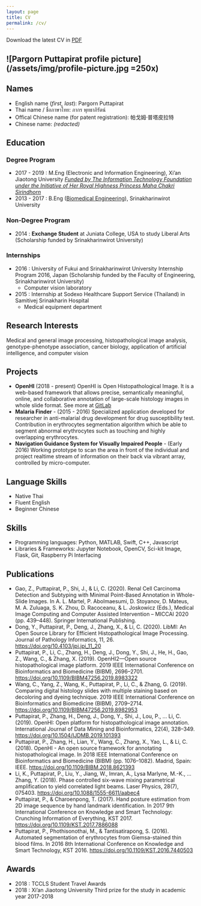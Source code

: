 ```yaml
---
layout: page
title: CV
permalink: /cv/
---
```


Download the latest CV in [PDF](/assets/files/pargorn-puttapirat-cv2021.pdf)

![Pargorn Puttapirat profile picture](/assets/img/profile-picture.jpg =250x)
---
## Names
- English name (_first, last_): Pargorn Puttapirat
- Thai name / ชื่อภาษาไทย: ภากร พุทธาภิรัตน์
- Offical Chinese name (for patent registration): 帕戈姆·普塔皮拉特
- Chinese name: _(redacted)_

## Education
### Degree Program
<!-- * 2019 - present : D.Eng (Computer Science and Technology), Xi’an Jiaotong University _Funded by Chinese Scholarship Council (CSC)_ -->
* 2017 - 2019 : M.Eng (Electronic and Information Engineering), Xi’an Jiaotong University _[Funded by The Information Technology Foundation under the Initiative of Her Royal Highness Princess Maha Chakri Sirindhorn](https://www.princess-it.org/th/)_
* 2013 - 2017 : B.Eng ([Biomedical Engineering](http://bme.eng.swu.ac.th)), Srinakharinwirot University 

### Non-Degree Program
* 2014 : **Exchange Student** at Juniata College, USA to study Liberal Arts (Scholarship funded by Srinakharinwirot University)

### Internships
* 2016 : University of Fukui and Srinakharinwirot University Internship Program 2016, Japan (Scholarship funded by the Faculty of Engineering, Srinakharinwirot University)
  * Computer vision laboratory
* 2015 : Internship at Sodexo Healthcare Support Service (Thailand) in Samitivej Srinakharin Hospital
  * Medical equipment department

## Research Interests
Medical and general image processing, histopathological image analysis, genotype-phenotype association, cancer biology, application of artificial intelligence, and computer vision

## Projects
* **OpenHI** (2018 - present) OpenHI is Open Histopathological Image. It is a web-based framework that allows precise, semantically meaningful, online, and collaborative annotation of large-scale histology images in whole slide format. See more at [GitLab](https://gitlab.com/BioAI/OpenHI/)
* **Malaria Finder** - (2015 - 2016) Specialized application developed for researcher in anti-malarial drug development for drug susceptibility test. Contribution in erythrocytes segmentation algorithm which be able to segment abnormal erythrocytes such as touching and highly overlapping erythrocytes. 
* **Navigation Guidance System for Visually Impaired People** - (Early 2016) Working prototype to scan the area in front of the individual and project realtime stream of information on their back via vibrant array, controlled by micro-computer. 

## Language Skills
* Native Thai
* Fluent English 
* Beginner Chinese

## Skills 
* Programming languages: Python, MATLAB, Swift, C++, Javascript
* Libraries & Frameworks: Jupyter Notebook, OpenCV, Sci-kit Image, Flask, Git, Raspberry Pi Interfacing

## Publications
* Gao, Z., Puttapirat, P., Shi, J., & Li, C. (2020). Renal Cell Carcinoma Detection and Subtyping with Minimal Point-Based Annotation in Whole-Slide Images. In A. L. Martel, P. Abolmaesumi, D. Stoyanov, D. Mateus, M. A. Zuluaga, S. K. Zhou, D. Racoceanu, & L. Joskowicz (Eds.), Medical Image Computing and Computer Assisted Intervention – MICCAI 2020 (pp. 439–448). Springer International Publishing.
* Dong, Y., Puttapirat, P., Deng, J., Zhang, X., & Li, C. (2020). LibMI: An Open Source Library for Efficient Histopathological Image Processing. Journal of Pathology Informatics, 11, 26. https://doi.org/10.4103/jpi.jpi_11_20 
* Puttapirat, P., Li, C., Zhang, H., Deng, J., Dong, Y., Shi, J., He, H., Gao, Z., Wang, C., & Zhang, X. (2019). OpenHI2—Open source histopathological image platform. 2019 IEEE International Conference on Bioinformatics and Biomedicine (BIBM), 2696–2701. https://doi.org/10.1109/BIBM47256.2019.8983322
* Wang, C., Yang, Z., Wang, K., Puttapirat, P., Li, C., & Zhang, G. (2019). Comparing digital histology slides with multiple staining based on decoloring and dyeing technique. 2019 IEEE International Conference on Bioinformatics and Biomedicine (BIBM), 2709–2714. https://doi.org/10.1109/BIBM47256.2019.8982953
* Puttapirat, P., Zhang, H., Deng, J., Dong, Y., Shi, J., Lou, P., … Li, C. (2019). OpenHI: Open platform for histopathological image annotation. International Journal of Data Mining and Bioinformatics, 22(4), 328–349. https://doi.org/10.1504/IJDMB.2019.101393
* Puttapirat, P., Zhang, H., Lian, Y., Wang, C., Zhang, X., Yao, L., & Li, C. (2018). OpenHI - An open source framework for annotating histopathological image. In 2018 IEEE International Conference on Bioinformatics and Biomedicine (BIBM) (pp. 1076–1082). Madrid, Spain: IEEE. https://doi.org/10.1109/BIBM.2018.8621393
* Li, K., Puttapirat, P., Liu, Y., Jiang, W., Imran, A., Lysa Marlyne, M.-K., … Zhang, Y. (2018). Phase controlled six-wave mixing parametrical amplification to yield correlated light beams. Laser Physics, 28(7), 075403. https://doi.org/10.1088/1555-6611/aabec4
* Puttapirat, P., & Charoenpong, T. (2017). Hand posture estimation from 2D image sequence by hand landmark identification. In 2017 9th International Conference on Knowledge and Smart Technology: Crunching Information of Everything, KST 2017. https://doi.org/10.1109/KST.2017.7886088
* Puttapirat, P., Phothisonothai, M., & Tantisatirapong, S. (2016). Automated segmentation of erythrocytes from Giemsa-stained thin blood films. In 2016 8th International Conference on Knowledge and Smart Technology, KST 2016. https://doi.org/10.1109/KST.2016.7440503

## Awards
* 2018 : TCCLS Student Travel Awards 
* 2018 : Xi’an Jiaotong University Third prize for the study in academic year 2017-2018

